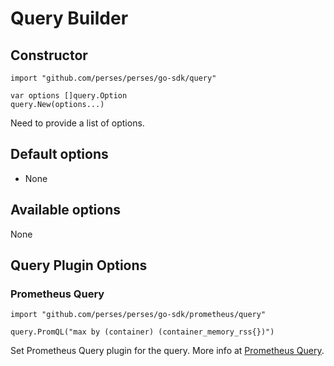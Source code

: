 # Query Builder

## Constructor

```golang
import "github.com/perses/perses/go-sdk/query"

var options []query.Option
query.New(options...)
```
Need to provide a list of options.


## Default options

- None


## Available options

None


## Query Plugin Options

### Prometheus Query

```golang
import "github.com/perses/perses/go-sdk/prometheus/query"

query.PromQL("max by (container) (container_memory_rss{})")
```
Set Prometheus Query plugin for the query. More info at [Prometheus Query](./prometheus/query.md).